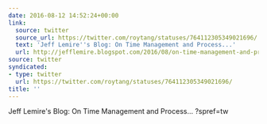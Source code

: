 ```yaml
---
date: 2016-08-12 14:52:24+00:00
link:
  source: twitter
  source_url: https://twitter.com/roytang/statuses/764112305349021696/
  text: 'Jeff Lemire''s Blog: On Time Management and Process...'
  url: http://jefflemire.blogspot.com/2016/08/on-time-management-and-process.html
source: twitter
syndicated:
- type: twitter
  url: https://twitter.com/roytang/statuses/764112305349021696/
title: ''
---
```


Jeff Lemire's Blog: On Time Management and Process... ?spref=tw